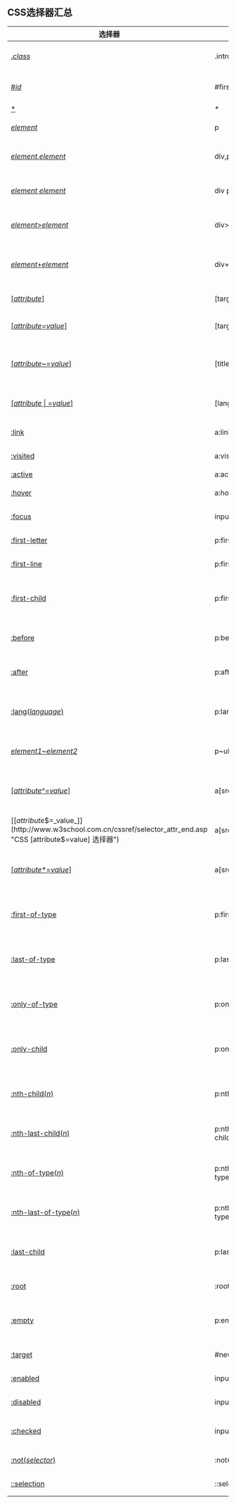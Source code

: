 ## CSS选择器汇总

选择器                                                                                                                           | 例子                    | 例子描述                               | CSS
----------------------------------------------------------------------------------------------------------------------------- | --------------------- | ---------------------------------- | ---
[._class_](http://www.w3school.com.cn/cssref/selector_class.asp "CSS .class 选择器")                                             | .intro                | 选择 `class="intro"` 的所有元素。            | 1  
[#_id_](http://www.w3school.com.cn/cssref/selector_id.asp "CSS #id 选择器")                                                     | #firstname           | 选择 `id="firstname"` 的所有元素。           | 1  
[*](http://www.w3school.com.cn/cssref/selector_all.asp "CSS * 选择器")                                                          | *                    | 选择所有元素。                            | 2  
[_element_](http://www.w3school.com.cn/cssref/selector_element.asp "CSS element 选择器")                                         | p                     | 选择所有 ``<p>`` 元素。                       | 1  
[_element_,_element_](http://www.w3school.com.cn/cssref/selector_element_comma.asp "CSS element,element 选择器")                 | div,p                 | 选择所有 `<div>` 元素和所有 `<p>` 元素。           | 1  
[_element_ _element_](http://www.w3school.com.cn/cssref/selector_element_element.asp "CSS element element 选择器")               | div p                 | 选择 `<div>` 元素内部的所有 `<p>` 元素。           | 1  
[_element_>_element_](http://www.w3school.com.cn/cssref/selector_element_gt.asp "CSS element>element 选择器")                    | div>p                 | 选择父元素为 `<div>` 元素的所有 `<p>` 元素。         | 2  
[_element_+_element_](http://www.w3school.com.cn/cssref/selector_element_plus.asp "CSS element+element 选择器")                  | div+p                 | 选择紧接在 `<div>` 元素之后的所有 `<p>` 元素。        | 2  
[[_attribute_]](http://www.w3school.com.cn/cssref/selector_attribute.asp "CSS [attribute] 选择器")                               | [target]              | 选择带有 `target` 属性所有元素。                | 2  
[[_attribute_=_value_]](http://www.w3school.com.cn/cssref/selector_attribute_value.asp "CSS [attribute=value] 选择器")           | [target=_blank]       | 选择 `target="_blank"` 的所有元素。          | 2  
[[_attribute_~=_value_]](http://www.w3school.com.cn/cssref/selector_attribute_value_contain.asp "CSS [attribute~=value] 选择器") | [title~=flower]       | 选择 `title` 属性包含单词 `"flower"` 的所有元素。    | 2 
[[_attribute_ &#124; =_value_]](http://www.w3school.com.cn/cssref/selector_attribute_value_start.asp "CSS [attribute &#124; =value] 选择器")   | [lang &#124;=en]            | 选择 `lang` 属性值以 `"en"` 开头的所有元素。         | 2  
[:link](http://www.w3school.com.cn/cssref/selector_link.asp "CSS :link 选择器")                                                  | a:link                | 选择所有未被访问的链接。                       | 1  
[:visited](http://www.w3school.com.cn/cssref/selector_visited.asp "CSS :visited 选择器")                                         | a:visited             | 选择所有已被访问的链接。                       | 1  
[:active](http://www.w3school.com.cn/cssref/selector_active.asp "CSS :active 选择器")                                            | a:active              | 选择活动链接。                            | 1  
[:hover](http://www.w3school.com.cn/cssref/selector_hover.asp "CSS :hover 选择器")                                               | a:hover               | 选择鼠标指针位于其上的链接。                     | 1  
[:focus](http://www.w3school.com.cn/cssref/selector_focus.asp "CSS :focus 选择器")                                               | input:focus           | 选择获得焦点的 input 元素。                  | 2  
[:first-letter](http://www.w3school.com.cn/cssref/selector_first-letter.asp "CSS :first-letter 选择器")                          | p:first-letter        | 选择每个 `<p>` 元素的首字母。                   | 1  
[:first-line](http://www.w3school.com.cn/cssref/selector_first-line.asp "CSS :first-line 选择器")                                | p:first-line          | 选择每个 `<p>` 元素的首行。                    | 1  
[:first-child](http://www.w3school.com.cn/cssref/selector_first-child.asp "CSS :first-child 选择器")                             | p:first-child         | 选择属于父元素的第一个子元素的每个 `<p>` 元素。          | 2  
[:before](http://www.w3school.com.cn/cssref/selector_before.asp "CSS :before 选择器")                                            | p:before              | 在每个 `<p>` 元素的内容之前插入内容。               | 2  
[:after](http://www.w3school.com.cn/cssref/selector_after.asp "CSS :after 选择器")                                               | p:after               | 在每个 `<p>` 元素的内容之后插入内容。               | 2  
[:lang(_language_)](http://www.w3school.com.cn/cssref/selector_lang.asp "CSS :lang(language) 选择器")                            | p:lang(it)            | 选择带有以 `"it"` 开头的 `lang` 属性值的每个 `<p>` 元素。 | 2  
[_element1_~_element2_](http://www.w3school.com.cn/cssref/selector_gen_sibling.asp "CSS element1~element2 选择器")               | p~ul                  | 选择前面有 `<p>` 元素的每个 `<ul>` 元素。           | 3  
[[_attribute_^=_value_]](http://www.w3school.com.cn/cssref/selector_attr_begin.asp "CSS [attribute^=value] 选择器")              | a[src^="https"]       | 选择其 src 属性值以 "https" 开头的每个 `<a>` 元素。 | 3  
[[_attribute_$=_value_]](http://www.w3school.com.cn/cssref/selector_attr_end.asp "CSS [attribute$=value] 选择器")                | a[src$=".pdf"]        | 选择其 src 属性以 ".pdf" 结尾的所有 `<a>` 元素。   | 3  
[[_attribute_\*=_value_]](http://www.w3school.com.cn/cssref/selector_attr_contain.asp "CSS [attribute*=value] 选择器")           | a[src*="abc"]         | 选择其 src 属性中包含 "abc" 子串的每个 `<a>` 元素。  | 3  
[:first-of-type](http://www.w3school.com.cn/cssref/selector_first-of-type.asp "CSS :first-of-type 选择器")                       | p:first-of-type       | 选择属于其父元素的首个 `<p>` 元素的每个 `<p>` 元素。      | 3  
[:last-of-type](http://www.w3school.com.cn/cssref/selector_last-of-type.asp "CSS :last-of-type 选择器")                          | p:last-of-type        | 选择属于其父元素的最后 `<p>` 元素的每个 `<p>` 元素。      | 3  
[:only-of-type](http://www.w3school.com.cn/cssref/selector_only-of-type.asp "CSS :only-of-type 选择器")                          | p:only-of-type        | 选择属于其父元素唯一的 `<p>` 元素的每个 `<p>` 元素。      | 3  
[:only-child](http://www.w3school.com.cn/cssref/selector_only-child.asp "CSS :only-child 选择器")                                | p:only-child          | 选择属于其父元素的唯一子元素的每个 `<p>` 元素。          | 3  
[:nth-child(_n_)](http://www.w3school.com.cn/cssref/selector_nth-child.asp "CSS :nth-child(n) 选择器")                           | p:nth-child(2)        | 选择属于其父元素的第二个子元素的每个 `<p>` 元素。         | 3  
[:nth-last-child(_n_)](http://www.w3school.com.cn/cssref/selector_nth-last-child.asp "CSS :nth-last-child(n) 选择器")            | p:nth-last-child(2)   | 同上，从最后一个子元素开始计数。                   | 3  
[:nth-of-type(_n_)](http://www.w3school.com.cn/cssref/selector_nth-of-type.asp "CSS :nth-of-type(n) 选择器")                     | p:nth-of-type(2)      | 选择属于其父元素第二个 `<p>` 元素的每个 `<p>` 元素。      | 3  
[:nth-last-of-type(_n_)](http://www.w3school.com.cn/cssref/selector_nth-last-of-type.asp "CSS :nth-last-of-type(n) 选择器")      | p:nth-last-of-type(2) | 同上，但是从最后一个子元素开始计数。                 | 3  
[:last-child](http://www.w3school.com.cn/cssref/selector_last-child.asp "CSS :last-child 选择器")                                | p:last-child          | 选择属于其父元素最后一个子元素每个 `<p>` 元素。          | 3  
[:root](http://www.w3school.com.cn/cssref/selector_root.asp "CSS :root 选择器")                                                  | :root                 | 选择文档的根元素。                          | 3  
[:empty](http://www.w3school.com.cn/cssref/selector_empty.asp "CSS :empty 选择器")                                               | p:empty               | 选择没有子元素的每个 `<p>` 元素（包括文本节点）。         | 3  
[:target](http://www.w3school.com.cn/cssref/selector_target.asp "CSS :target 选择器")                                            | \#news:target         | 选择当前活动的 #news 元素。                  | 3  
[:enabled](http://www.w3school.com.cn/cssref/selector_enabled.asp "CSS :enabled 选择器")                                         | input:enabled         | 选择每个启用的 `<input>` 元素。                | 3  
[:disabled](http://www.w3school.com.cn/cssref/selector_disabled.asp "CSS :disabled 选择器")                                      | input:disabled        | 选择每个禁用的 `<input>` 元素                 | 3  
[:checked](http://www.w3school.com.cn/cssref/selector_checked.asp "CSS :checked 选择器")                                         | input:checked         | 选择每个被选中的 `<input>` 元素。               | 3  
[:not(_selector_)](http://www.w3school.com.cn/cssref/selector_not.asp "CSS :not(selector) 选择器")                               | :not(p)               | 选择非 `<p>` 元素的每个元素。                   | 3  
[::selection](http://www.w3school.com.cn/cssref/selector_selection.asp "CSS ::selection 选择器")                                 | ::selection           | 选择被用户选取的元素部分。                      | 3  